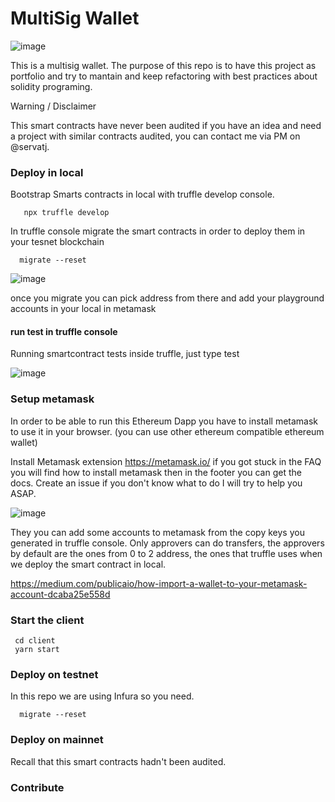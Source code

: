 # MultiSig Wallet


![image](https://user-images.githubusercontent.com/3521485/131924357-51ff1cd3-bd33-4540-aefc-eeee359c6f67.png)

This is a multisig wallet. The purpose of this repo is to have this project as portfolio and try to mantain and keep refactoring with best practices about solidity programing.

Warning / Disclaimer

This smart contracts have never been audited if you have an idea and need a project with similar contracts audited, you can contact me via PM on @servatj.

### Deploy in local

Bootstrap Smarts contracts in local with truffle develop console.

```
   npx truffle develop
```

In truffle console migrate the smart contracts in order to deploy them in your tesnet blockchain

```
  migrate --reset
```

![image](https://user-images.githubusercontent.com/3521485/131921749-b8cbb30b-f7b0-4722-8496-701984a7d819.png)

once you migrate you can pick address from there and add your playground accounts in your local in metamask

#### run test in truffle console

Running smartcontract tests inside truffle, just type test

![image](https://user-images.githubusercontent.com/3521485/131922483-42d58307-9579-4f7e-93cb-f84a597b0b9a.png)

### Setup metamask

In order to be able to run this Ethereum Dapp you have to install metamask to use it in your browser. (you can use other ethereum compatible ethereum wallet)

Install Metamask extension https://metamask.io/ if you got stuck in the FAQ you will find how to install metamask then in the footer you can get the docs. Create an issue if you don't know what to do I will try to help you ASAP.

![image](https://user-images.githubusercontent.com/3521485/131923366-bcc47670-d3c2-4204-9279-300af316f85a.png)

They you can add some accounts to metamask from the copy keys you generated in truffle console. Only approvers can do transfers, the approvers by default are the ones from 0 to 2 address, the ones that truffle uses when we deploy the smart contract in local.

https://medium.com/publicaio/how-import-a-wallet-to-your-metamask-account-dcaba25e558d

### Start the client

 ```
  cd client
  yarn start
 ```

### Deploy on testnet

In this repo we are using Infura so you need.

```
  migrate --reset
```

### Deploy on mainnet

Recall that this smart contracts hadn't been audited.

### Contribute
